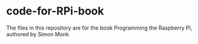 code-for-RPi-book
=================
The files in this repository are for the book Programming the Raspberry Pi, authored by Simon Monk
